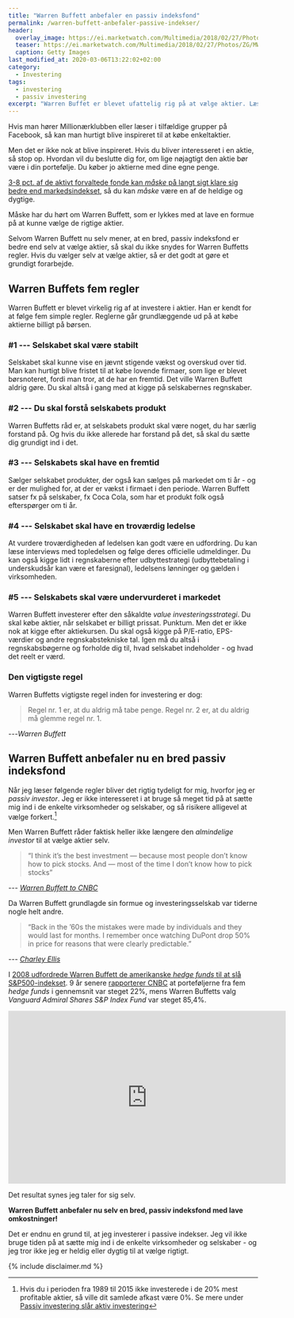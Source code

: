 ```yaml
---
title: "Warren Buffett anbefaler en passiv indeksfond"
permalink: /warren-buffett-anbefaler-passive-indekser/
header:
  overlay_image: https://ei.marketwatch.com/Multimedia/2018/02/27/Photos/ZG/MW-GE504_buffet_20180227174952_ZG.jpg?uuid=85afb6bc-1c10-11e8-91c7-9c8e992d421e
  teaser: https://ei.marketwatch.com/Multimedia/2018/02/27/Photos/ZG/MW-GE504_buffet_20180227174952_ZG.jpg?uuid=85afb6bc-1c10-11e8-91c7-9c8e992d421e
  caption: Getty Images
last_modified_at: 2020-03-06T13:22:02+02:00
category:
  - Investering
tags:
  - investering
  - passiv investering
excerpt: "Warren Buffet er blevet ufattelig rig på at vælge aktier. Læs hans regler, men husk at han selv nu om dage anbefaler at følge et passivt indeks med lave omkostninger."
---
```


Hvis man hører Millionærklubben eller læser i tilfældige grupper på Facebook, så kan man hurtigt blive inspireret til at købe enkeltaktier.
 
Men det er ikke nok at blive inspireret. Hvis du bliver interesseret i en aktie, så stop op. Hvordan vil du beslutte dig for, om lige nøjagtigt den aktie bør være i din portefølje. Du køber jo aktierne med dine egne penge.
 
[3-8 pct. af de aktivt forvaltede fonde kan _måske_ på langt sigt klare sig bedre end markedsindekset](/passiv-investering-slaar-aktiv/), så du kan _måske_ være en af de heldige og dygtige.
 
Måske har du hørt om Warren Buffett, som er lykkes med at lave en formue på at kunne vælge de rigtige aktier.
 
Selvom Warren Buffett nu selv mener, at en bred, passiv indeksfond er bedre end selv at vælge aktier, så skal du ikke snydes for Warren Buffetts regler. Hvis du vælger selv at vælge aktier, så er det godt at gøre et grundigt forarbejde.
 
## Warren Buffets fem regler

Warren Buffett er blevet virkelig rig af at investere i aktier. Han er kendt for at følge fem simple regler.  Reglerne går grundlæggende ud på at købe aktierne billigt på børsen.
 
### #1 --- Selskabet skal være stabilt 

Selskabet skal kunne vise en jævnt stigende vækst og overskud over tid. Man kan hurtigt blive fristet til at købe lovende firmaer, som lige er blevet børsnoteret, fordi man tror, at de har en fremtid. Det ville Warren Buffett aldrig gøre. Du skal altså i gang med at kigge på selskabernes regnskaber.

### #2 --- Du skal forstå selskabets produkt

Warren Buffetts råd er, at selskabets produkt skal være noget, du har særlig forstand på. Og hvis du ikke allerede har forstand på det, så skal du sætte dig grundigt ind i det.

### #3 --- Selskabets skal have en fremtid 

Sælger selskabet produkter, der også kan sælges på markedet om ti år - og er der mulighed for, at der er vækst i firmaet i den periode. Warren Buffett satser fx på selskaber, fx Coca Cola, som har et produkt folk også efterspørger om ti år.
 
### #4 --- Selskabet skal have en troværdig ledelse  

At vurdere troværdigheden af ledelsen kan godt være en udfordring. Du kan læse interviews med topledelsen og følge deres officielle udmeldinger. Du kan også kigge lidt i regnskaberne efter udbyttestrategi (udbyttebetaling i underskudsår kan være et faresignal), ledelsens lønninger og gælden i virksomheden.

### #5 --- Selskabets skal være undervurderet i markedet

Warren Buffett investerer efter den såkaldte _value investeringsstrategi_. Du skal købe aktier, når selskabet er billigt prissat. Punktum. Men det er ikke nok at kigge efter aktiekursen. Du skal også kigge på P/E-ratio, EPS-værdier og andre regnskabstekniske tal. Igen må du altså i regnskabsbøgerne og forholde dig til, hvad selskabet indeholder - og hvad det reelt er værd. 

### Den vigtigste regel    

Warren Buffetts vigtigste regel inden for investering er dog:

> Regel nr. 1 er, at du aldrig må tabe penge. Regel nr. 2 er, at du aldrig må glemme regel nr. 1.

---<cite>Warren Buffett</cite>
 
## Warren Buffett anbefaler nu en bred passiv indeksfond
 
Når jeg læser følgende regler bliver det rigtig tydeligt for mig, hvorfor jeg er _passiv investor_. Jeg er ikke interesseret i at bruge så meget tid på at sætte mig ind i de enkelte virksomheder og selskaber, og så risikere alligevel at vælge forkert.[^note]
 
[^note]: Hvis du i perioden fra 1989 til 2015 ikke investerede i de 20% mest profitable aktier, så ville dit samlede afkast være 0%. Se mere under [Passiv investering slår aktiv investering](/passiv-investering-slaar-aktiv/)
 
Men Warren Buffett råder faktisk heller ikke længere den _almindelige investor_ til at vælge aktier selv.
 
> “I think it’s the best investment — because most people don’t know how to pick stocks. And — most of the time I don’t know how to pick stocks”
 
--- <cite>[Warren Buffett to CNBC](https://www.marketwatch.com/story/warren-buffett-has-just-about-given-up-on-beating-the-sp-500-2019-05-10)</cite>
 
Da Warren Buffett grundlagde sin formue og investeringsselskab var tiderne nogle helt andre.
 
> “Back in the ’60s the mistakes were made by individuals and they would last for months. I remember once watching DuPont drop 50% in price for reasons that were clearly predictable.”

--- <cite>[Charley Ellis](https://www.marketwatch.com/story/warren-buffett-has-just-about-given-up-on-beating-the-sp-500-2019-05-10)</cite>

I [2008 udfordrede Warren Buffett de amerikanske _hedge funds_ til at slå S&P500-indekset](https://www.cnbc.com/2017/08/09/buffett-challenge-hedge-funds-vs-index-funds-9-years-on.html). 9 år senere [rapporterer CNBC](https://www.cnbc.com/2017/08/09/buffett-challenge-hedge-funds-vs-index-funds-9-years-on.html) at porteføljerne fra fem _hedge funds_ i gennemsnit var steget 22%, mens Warren Buffetts valg _Vanguard Admiral Shares S&P Index Fund_ var steget 85,4%.

<iframe width="560" height="349" src="https://player.cnbc.com/p/gZWlPC/cnbc_global?playertype=synd&byGuid=3000643931" frameborder="0" scrolling="no" allowfullscreen webkitallowfullscreen mozallowfullscreen oallowfullscreen msallowfullscreen ></iframe>

Det resultat synes jeg taler for sig selv.

**Warren Buffett anbefaler nu selv en bred, passiv indeksfond med lave omkostninger!**

Det er endnu en grund til, at jeg investerer i passive indekser. Jeg vil ikke bruge tiden på at sætte mig ind i de enkelte virksomheder og selskaber - og jeg tror ikke jeg er heldig eller dygtig til at vælge rigtigt.

{% include disclaimer.md %}

